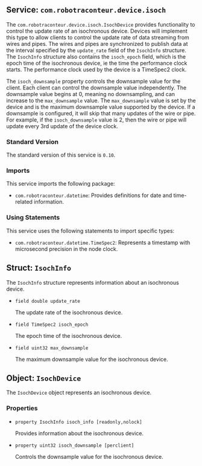 ## Service: `com.robotraconteur.device.isoch`

The `com.robotraconteur.device.isoch.IsochDevice` provides functionality to control the update rate of an isochronous device.
Devices will implement this type to allow clients to control the update rate of data streaming from wires
and pipes. The wires and pipes are synchronized to publish data at the interval specified by the `update_rate` field
of the `IsochInfo` structure. The `IsochInfo` structure also contains the `isoch_epoch` field, which is the epoch time
of the isochronous device, ie the time the performance clock starts. The performance clock used by the device is
a TimeSpec2 clock.

The `isoch_downsample` property controls the downsample value for the client. Each client can control
the downsample value independently. The downsample value begins at 0, meaning no downsampling,
and can increase to the `max_downsample` value. The `max_downsample` value is set by the device and
is the maximum downsample value supported by the device. If a downsample is configured, it will skip 
that many updates of the wire or pipe. For example, if the `isoch_downsample` value is 2, then the
wire or pipe will update every 3rd update of the device clock.

### Standard Version

The standard version of this service is `0.10`.

### Imports

This service imports the following package:

- `com.robotraconteur.datetime`: Provides definitions for date and time-related information.

### Using Statements

This service uses the following statements to import specific types:

- `com.robotraconteur.datetime.TimeSpec2`: Represents a timestamp with microsecond precision in the node clock.

## Struct: `IsochInfo`

The `IsochInfo` structure represents information about an isochronous device.

- `field double update_rate`

    The update rate of the isochronous device.

- `field TimeSpec2 isoch_epoch`

    The epoch time of the isochronous device.

- `field uint32 max_downsample`

    The maximum downsample value for the isochronous device.

## Object: `IsochDevice`

The `IsochDevice` object represents an isochronous device.

### Properties

- `property IsochInfo isoch_info [readonly,nolock]`

    Provides information about the isochronous device.

- `property uint32 isoch_downsample [perclient]`

    Controls the downsample value for the isochronous device.

